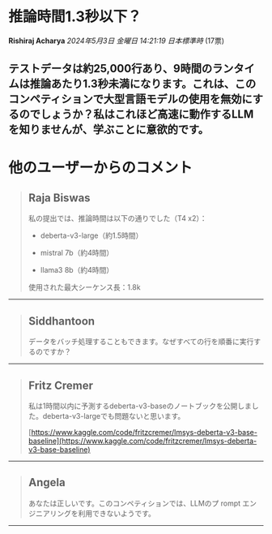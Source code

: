 # 推論時間1.3秒以下？

**Rishiraj Acharya** *2024年5月3日 金曜日 14:21:19 日本標準時* (17票)

テストデータは約25,000行あり、9時間のランタイムは推論あたり1.3秒未満になります。これは、このコンペティションで大型言語モデルの使用を無効にするのでしょうか？私はこれほど高速に動作するLLMを知りませんが、学ぶことに意欲的です。
---
# 他のユーザーからのコメント
> ## Raja Biswas
> 
> 私の提出では、推論時間は以下の通りでした（T4 x2）：
> 
> - deberta-v3-large（約1.5時間）
> 
> - mistral 7b（約4時間）
> 
> - llama3 8b（約4時間）
> 
> 使用された最大シーケンス長：1.8k
> 
> 
> 
---
> ## Siddhantoon
> 
> データをバッチ処理することもできます。なぜすべての行を順番に実行するのですか？
> 
> 
> 
---
> ## Fritz Cremer
> 
> 私は1時間以内に予測するdeberta-v3-baseのノートブックを公開しました。deberta-v3-largeでも問題ないと思います。
> 
> [https://www.kaggle.com/code/fritzcremer/lmsys-deberta-v3-base-baseline](https://www.kaggle.com/code/fritzcremer/lmsys-deberta-v3-base-baseline)
> 
> 
> 
---
> ## Angela
> 
> あなたは正しいです。このコンペティションでは、LLMのプ rompt エンジニアリングを利用できないようです。
> 
> 
> 
---

